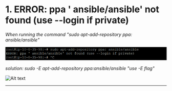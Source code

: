 # 1. ERROR: ppa ' ansible/ansible' not found (use --login if private)

*When running the command "sudo apt-add-repository ppa: ansible/ansible"*<br>

![Alt text](./images/ppa-error.png)<br>

*solution: sudo -E apt-add-repository ppa:ansible/ansible   "use -E flag"*<br>

![Alt text](./images/solution.png)<br>

<hr>

